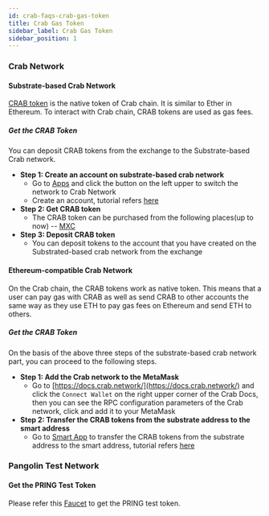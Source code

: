 ```yaml
---
id: crab-faqs-crab-gas-token
title: Crab Gas Token
sidebar_label: Crab Gas Token
sidebar_position: 1
---
```


### Crab Network


#### Substrate-based Crab Network


[CRAB token](https://crab.subscan.io/) is the native token of Crab chain. It is similar to Ether in Ethereum. To interact with Crab chain, CRAB tokens are used as gas fees.

##### Get the CRAB Token

You can deposit CRAB tokens from the exchange to the Substrate-based Crab network.

- **Step 1: Create an account on substrate-based crab network**
    - Go to [Apps](https://apps.darwinia.network/#/account) and click the button on the left upper to switch the network to Crab Network
    - Create an account, tutorial refers [here](https://docs.darwinia.network/tutorials/quick-start-account)
- **Step 2: Get CRAB token**
    - The CRAB token can be purchased from the following places(up to now)
        -- [MXC](https://www.mexc.com/)
- **Step 3: Deposit CRAB token**
    - You can deposit tokens to the account that you have created on the Substrated-based crab network from the exchange

#### Ethereum-compatible Crab Network

<aside>

On the Crab chain, the CRAB tokens work as native token. This means that a user can pay gas with CRAB as well as send CRAB to other accounts the same way as they use ETH to pay gas fees on Ethereum and send ETH to others.

</aside>

##### Get the CRAB Token

On the basis of the above three steps of the substrate-based crab network part, you can proceed to the following steps.

- **Step 1: Add the Crab network to the MetaMask**
    - Go to [https://docs.crab.network/](https://docs.crab.network/) and click the `Connect Wallet` on the right upper corner of the Crab Docs, then you can see the RPC configuration parameters of the Crab network, click and add it to your MetaMask
- **Step 2: Transfer the CRAB tokens from the substrate address to the smart address**
    - Go to [Smart App](https://smart.darwinia.network/#f%3Dsmart) to transfer the CRAB tokens from the substrate address to the smart address, tutorial refers [here](https://darwinianetwork.medium.com/using-darwinia-tools-3-3-smart-app-user-guide-c029db71102e)

### Pangolin Test Network

#### Get the PRING Test Token

Please refer this [Faucet](https://apps.darwinia.network/?network=pangolin) to get the PRING test token.